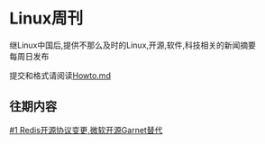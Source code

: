 # Linux周刊
继Linux中国后,提供不那么及时的Linux,开源,软件,科技相关的新闻摘要   
每周日发布

提交和格式请阅读[Howto.md](https://github.com/ssdomei232/Linux-weekly/blob/master/Howto.md)   


## 往期内容

[#1 Redis开源协议变更,微软开源Garnet替代](https://github.com/ssdomei232/Linux-weekly/blob/main/docs/2024/01/2024-1.md)
